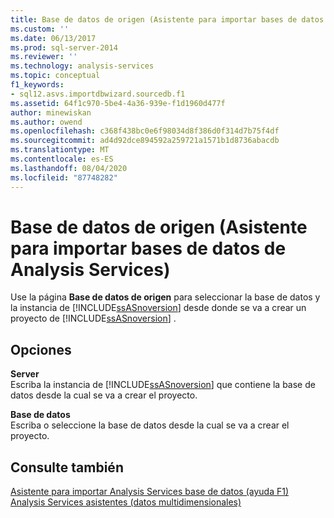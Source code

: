 ```yaml
---
title: Base de datos de origen (Asistente para importar bases de datos Analysis Services) | Microsoft Docs
ms.custom: ''
ms.date: 06/13/2017
ms.prod: sql-server-2014
ms.reviewer: ''
ms.technology: analysis-services
ms.topic: conceptual
f1_keywords:
- sql12.asvs.importdbwizard.sourcedb.f1
ms.assetid: 64f1c970-5be4-4a36-939e-f1d1960d477f
author: minewiskan
ms.author: owend
ms.openlocfilehash: c368f438bc0e6f98034d8f386d0f314d7b75f4df
ms.sourcegitcommit: ad4d92dce894592a259721a1571b1d8736abacdb
ms.translationtype: MT
ms.contentlocale: es-ES
ms.lasthandoff: 08/04/2020
ms.locfileid: "87748282"
---
```

# <a name="source-database-import-analysis-services-database-wizard"></a>Base de datos de origen (Asistente para importar bases de datos de Analysis Services)
  Use la página **Base de datos de origen** para seleccionar la base de datos y la instancia de [!INCLUDE[ssASnoversion](../includes/ssasnoversion-md.md)] desde donde se va a crear un proyecto de [!INCLUDE[ssASnoversion](../includes/ssasnoversion-md.md)] .  
  
## <a name="options"></a>Opciones  
 **Server**  
 Escriba la instancia de [!INCLUDE[ssASnoversion](../includes/ssasnoversion-md.md)] que contiene la base de datos desde la cual se va a crear el proyecto.  
  
 **Base de datos**  
 Escriba o seleccione la base de datos desde la cual se va a crear el proyecto.  
  
## <a name="see-also"></a>Consulte también  
 [Asistente para importar Analysis Services base de datos (ayuda F1)](import-analysis-services-database-wizard-f1-help.md)   
 [Analysis Services asistentes &#40;datos multidimensionales&#41;](analysis-services-wizards-multidimensional-data.md)  
  
  
